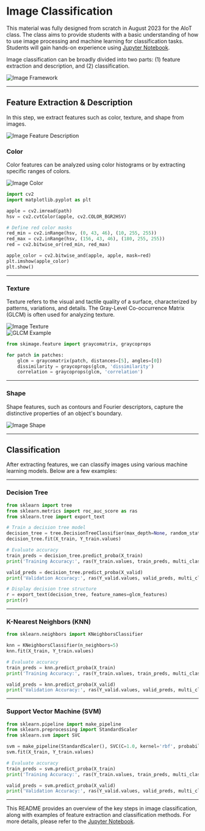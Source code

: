 # Image Classification

This material was fully designed from scratch in August 2023 for the AIoT class. The class aims to provide students with a basic understanding of how to use image processing and machine learning for classification tasks. Students will gain hands-on experience using [Jupyter Notebook](https://github.com/b07611031/Image-processing-algorithm-implementation/Image-Classification/image_classification.ipynb).

Image classification can be broadly divided into two parts: (1) feature extraction and description, and (2) classification.

![Image Framework](https://github.com/b07611031/Image-processing-algorithm-implementation/Image-Classification/figures/framework.jpg?raw=true)

---

## Feature Extraction & Description

In this step, we extract features such as color, texture, and shape from images.

![Image Feature Description](https://github.com/b07611031/Image-processing-algorithm-implementation/Image-Classification/figures/feature-description.jpg?raw=true)

### Color
Color features can be analyzed using color histograms or by extracting specific ranges of colors.

![Image Color](https://github.com/b07611031/Image-processing-algorithm-implementation/Image-Classification/figures/color.jpg?raw=true)

```python
import cv2
import matplotlib.pyplot as plt

apple = cv2.imread(path)
hsv = cv2.cvtColor(apple, cv2.COLOR_BGR2HSV)

# Define red color masks
red_min = cv2.inRange(hsv, (0, 43, 46), (10, 255, 255))
red_max = cv2.inRange(hsv, (156, 43, 46), (180, 255, 255))
red = cv2.bitwise_or(red_min, red_max)

apple_color = cv2.bitwise_and(apple, apple, mask=red)
plt.imshow(apple_color)
plt.show()
```

---

### Texture
Texture refers to the visual and tactile quality of a surface, characterized by patterns, variations, and details. The Gray-Level Co-occurrence Matrix (GLCM) is often used for analyzing texture.

![Image Texture](https://github.com/b07611031/Image-processing-algorithm-implementation/Image-Classification/figures/texture.jpg?raw=true)  
![GLCM Example](https://github.com/b07611031/Image-processing-algorithm-implementation/Image-Classification/figures/glcm.jpg?raw=true)

```python
from skimage.feature import graycomatrix, graycoprops

for patch in patches:
    glcm = graycomatrix(patch, distances=[5], angles=[0])
    dissimilarity = graycoprops(glcm, 'dissimilarity')
    correlation = graycoprops(glcm, 'correlation')
```

---

### Shape
Shape features, such as contours and Fourier descriptors, capture the distinctive properties of an object's boundary.

![Image Shape](https://github.com/b07611031/Image-processing-algorithm-implementation/Image-Classification/figures/shape.jpg?raw=true)

---

## Classification

After extracting features, we can classify images using various machine learning models. Below are a few examples:

---

### Decision Tree
```python
from sklearn import tree
from sklearn.metrics import roc_auc_score as ras
from sklearn.tree import export_text

# Train a decision tree model
decision_tree = tree.DecisionTreeClassifier(max_depth=None, random_state=random_state)
decision_tree.fit(X_train, Y_train.values)

# Evaluate accuracy
train_preds = decision_tree.predict_proba(X_train)
print('Training Accuracy:', ras(Y_train.values, train_preds, multi_class='ovr'))

valid_preds = decision_tree.predict_proba(X_valid)
print('Validation Accuracy:', ras(Y_valid.values, valid_preds, multi_class='ovr'))

# Display decision tree structure
r = export_text(decision_tree, feature_names=glcm_features)
print(r)
```

---

### K-Nearest Neighbors (KNN)
```python
from sklearn.neighbors import KNeighborsClassifier

knn = KNeighborsClassifier(n_neighbors=5)
knn.fit(X_train, Y_train.values)

# Evaluate accuracy
train_preds = knn.predict_proba(X_train)
print('Training Accuracy:', ras(Y_train.values, train_preds, multi_class='ovr'))

valid_preds = knn.predict_proba(X_valid)
print('Validation Accuracy:', ras(Y_valid.values, valid_preds, multi_class='ovr'))
```

---

### Support Vector Machine (SVM)
```python
from sklearn.pipeline import make_pipeline
from sklearn.preprocessing import StandardScaler
from sklearn.svm import SVC

svm = make_pipeline(StandardScaler(), SVC(C=1.0, kernel='rbf', probability=True, random_state=random_state))
svm.fit(X_train, Y_train.values)

# Evaluate accuracy
train_preds = svm.predict_proba(X_train)
print('Training Accuracy:', ras(Y_train.values, train_preds, multi_class='ovr'))

valid_preds = svm.predict_proba(X_valid)
print('Validation Accuracy:', ras(Y_valid.values, valid_preds, multi_class='ovr'))
```

---

This README provides an overview of the key steps in image classification, along with examples of feature extraction and classification methods. For more details, please refer to the [Jupyter Notebook](https://github.com/b07611031/Image-processing-algorithm-implementation/Image-Classification/image_classification.ipynb).